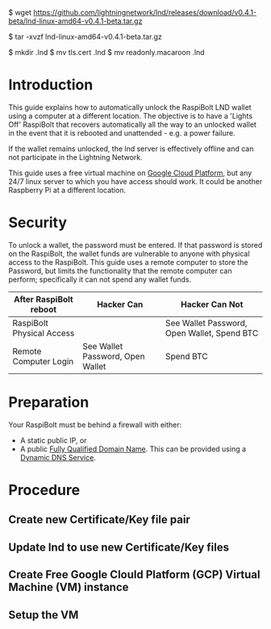 $ wget https://github.com/lightningnetwork/lnd/releases/download/v0.4.1-beta/lnd-linux-amd64-v0.4.1-beta.tar.gz

$ tar -xvzf lnd-linux-amd64-v0.4.1-beta.tar.gz

$ mkdir .lnd
$ mv tls.cert .lnd
$ mv readonly.macaroon .lnd

# Introduction

This guide explains how to automatically unlock the RaspiBolt LND wallet using a computer at a different location. The objective is to have a 'Lights Off' RaspiBolt that recovers automatically all the way to an unlocked wallet in the event that it is rebooted and unattended - e.g. a power failure.

If the wallet remains unlocked, the lnd server is effectively offline and can not participate in the Lightning Network.

This guide uses a free virtual machine on [Google Cloud Platform](https://cloud.google.com/), but any 24/7 linux server to which you have access should work. It could be another Raspberry Pi at a different location.

# Security

To unlock a wallet, the password must be entered. If that password is stored on the RaspiBolt, the wallet funds are vulnerable to anyone with physical access to the RaspiBolt. This guide uses a remote computer to store the Password, but limits the functionality that the remote computer can perform; specifically it can not spend any wallet funds.


|After RaspiBolt reboot| Hacker Can|Hacker Can Not|
|------|---|-------|
|RaspiBolt Physical Access||See Wallet Password, Open Wallet, Spend BTC |
|Remote Computer Login|See Wallet Password, Open Wallet|Spend BTC|

# Preparation

Your RaspiBolt must be behind a firewall with either:

* A static public IP, or
* A public [Fully Qualified Domain Name](https://en.wikipedia.org/wiki/Fully_qualified_domain_name). This can be provided using a [Dynamic DNS Service](https://en.wikipedia.org/wiki/Dynamic_DNS).

# Procedure

## Create new Certificate/Key file pair

## Update lnd to use new Certificate/Key files

## Create Free Google Clould Platform (GCP) Virtual Machine (VM) instance

## Setup the VM


